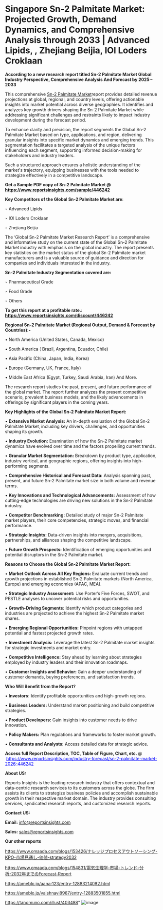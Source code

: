 # Singapore Sn-2 Palmitate Market: Projected Growth, Demand Dynamics, and Comprehensive Analysis through 2033 | Advanced Lipids, , Zhejiang Beijia, IOI Loders Croklaan

<strong>According to a new research report titled Sn-2 Palmitate Market Global Industry Perspective, Comprehensive Analysis And Forecast by 2025 – 2033</strong>

This comprehensive <a href=https://www.reportsinsights.com/sample/446242>Sn-2 Palmitate Market</a>report provides detailed revenue projections at global, regional, and country levels, offering actionable insights into market potential across diverse geographies. It identifies and analyzes key growth drivers shaping the Sn-2 Palmitate Market while addressing significant challenges and restraints likely to impact industry development during the forecast period.

To enhance clarity and precision, the report segments the Global Sn-2 Palmitate Market based on type, applications, and region, delivering granular insights into specific market dynamics and emerging trends. This segmentation facilitates a targeted analysis of the unique factors influencing each segment, supporting informed decision-making for stakeholders and industry leaders.

Such a structured approach ensures a holistic understanding of the market's trajectory, equipping businesses with the tools needed to strategize effectively in a competitive landscape.

<strong>Get a Sample PDF copy of Sn-2 Palmitate Market </strong><strong>@<a href=https://www.reportsinsights.com/sample/446242 style=color:#0000ff;> https://www.reportsinsights.com/sample/446242</a></strong></font>

<strong>Key Competitors of the Global Sn-2 Palmitate Market are:</strong>

‣ Advanced Lipids

‣ IOI Loders Croklaan

‣ Zhejiang Beijia

The ‘Global Sn-2 Palmitate Market Research Report’ is a comprehensive and informative study on the current state of the Global Sn-2 Palmitate Market industry with emphasis on the global industry. The report presents key statistics on the market status of the global Sn-2 Palmitate market manufacturers and is a valuable source of guidance and direction for companies and individuals interested in the industry.

<strong>Sn-2 Palmitate Industry Segmentation covered are:</strong>

‣ Pharmaceutical Grade

‣ Food Grade 

‣ Others

<strong>To get this report at a profitable rate.: <a href=https://www.reportsinsights.com/discount/446242 style=color:#0000ff;>https://www.reportsinsights.com/discount/446242</a></strong></font>

<strong>Regional Sn-2 Palmitate Market (Regional Output, Demand &amp; Forecast by Countries):-</strong>

• North America (United States, Canada, Mexico)

• South America ( Brazil, Argentina, Ecuador, Chile)

• Asia Pacific (China, Japan, India, Korea)

• Europe (Germany, UK, France, Italy)

• Middle East Africa (Egypt, Turkey, Saudi Arabia, Iran) And More.

The research report studies the past, present, and future performance of the global market. The report further analyzes the present competitive scenario, prevalent business models, and the likely advancements in offerings by significant players in the coming years.

<strong>Key Highlights of the Global Sn-2 Palmitate Market Report:</strong>

• <strong>Extensive Market Analysis:</strong> An in-depth evaluation of the Global Sn-2 Palmitate Market, including key drivers, challenges, and opportunities shaping its growth.

• <strong>Industry Evolution:</strong> Examination of how the Sn-2 Palmitate market dynamics have evolved over time and the factors propelling current trends.

• <strong>Granular Market Segmentation:</strong> Breakdown by product type, application, industry vertical, and geographic regions, offering insights into high-performing segments.

• <strong>Comprehensive Historical and Forecast Data:</strong> Analysis spanning past, present, and future Sn-2 Palmitate market size in both volume and revenue terms.

• <strong>Key Innovations and Technological Advancements:</strong> Assessment of how cutting-edge technologies are driving new solutions in the Sn-2 Palmitate industry.

• <strong>Competitor Benchmarking:</strong> Detailed study of major Sn-2 Palmitate market players, their core competencies, strategic moves, and financial performance.

• <strong>Strategic Insights:</strong> Data-driven insights into mergers, acquisitions, partnerships, and alliances shaping the competitive landscape.

• <strong>Future Growth Prospects:</strong> Identification of emerging opportunities and potential disruptors in the Sn-2 Palmitate market.

<strong>Reasons to Choose the Global Sn-2 Palmitate Market Report:</strong>

• <strong>Market Outlook Across All Key Regions:</strong> Evaluate current trends and growth projections in established Sn-2 Palmitate markets (North America, Europe) and emerging economies (APAC, MEA).

• <strong>Strategic Industry Assessment:</strong> Use Porter’s Five Forces, SWOT, and PESTLE analyses to uncover potential risks and opportunities.

• <strong>Growth-Driving Segments:</strong> Identify which product categories and industries are projected to achieve the highest Sn-2 Palmitate market shares.

• <strong>Emerging Regional Opportunities:</strong> Pinpoint regions with untapped potential and fastest projected growth rates.

• <strong>Investment Analysis:</strong> Leverage the latest Sn-2 Palmitate market insights for strategic investments and market entry.

• <strong>Competitive Intelligence:</strong> Stay ahead by learning about strategies employed by industry leaders and their innovation roadmaps.

• <strong>Customer Insights and Behavior:</strong> Gain a deeper understanding of customer demands, buying preferences, and satisfaction trends.

<strong>Who Will Benefit from the Report?</strong>

• <strong>Investors:</strong> Identify profitable opportunities and high-growth regions.

• <strong>Business Leaders:</strong> Understand market positioning and build competitive strategies.

• <strong>Product Developers:</strong> Gain insights into customer needs to drive innovation.

• <strong>Policy Makers:</strong> Plan regulations and frameworks to foster market growth.

• <strong>Consultants and Analysts:</strong> Access detailed data for strategic advice.
</ul>
<strong>Access full Report Description, TOC, Table of Figure, Chart, etc. </strong>@  <a href=https://www.reportsinsights.com/industry-forecast/sn-2-palmitate-market-2026-446242 style=color:#0000ff;>https://www.reportsinsights.com/industry-forecast/sn-2-palmitate-market-2026-446242</a></font>

<strong><strong>About US</strong>:</strong>

Reports Insights is the leading research industry that offers contextual and data-centric research services to its customers across the globe. The firm assists its clients to strategize business policies and accomplish sustainable growth in their respective market domain. The industry provides consulting services, syndicated research reports, and customized research reports.

<strong>Contact US:</strong>

<p class=""""><b>Email:</b> <a href=mailto:info@reportsinsights.com>info@reportsinsights.com</a></p>
<p class=""""><b>Sales:</b> <a href=mailto:sales@reportsinsights.com>sales@reportsinsights.com</a></p>

<strong>Our other reports</strong>

<a href=https://www.omaada.com/blogs/153426/ナレッジプロセスアウトソーシング-KPO-市場見通し-価値-strategy2032>https://www.omaada.com/blogs/153426/ナレッジプロセスアウトソーシング-KPO-市場見通し-価値-strategy2032</a>

<a href=https://www.omaada.com/blogs/154831/電気生理学-市場-トレンド-分析-2032年までのForecast-Report>https://www.omaada.com/blogs/154831/電気生理学-市場-トレンド-分析-2032年までのForecast-Report</a>

<a href=https://ameblo.jp/aanar123/entry-12883214082.html>https://ameblo.jp/aanar123/entry-12883214082.html</a>

<a href=https://ameblo.jp/vaishnavi8987/entry-12883501855.html>https://ameblo.jp/vaishnavi8987/entry-12883501855.html</a>

<a href=https://tanomuno.com/illust/403488>https://tanomuno.com/illust/403488</a>"
![image](https://github.com/user-attachments/assets/758dec58-aa6a-4dbe-891b-60a95afc6c60)

